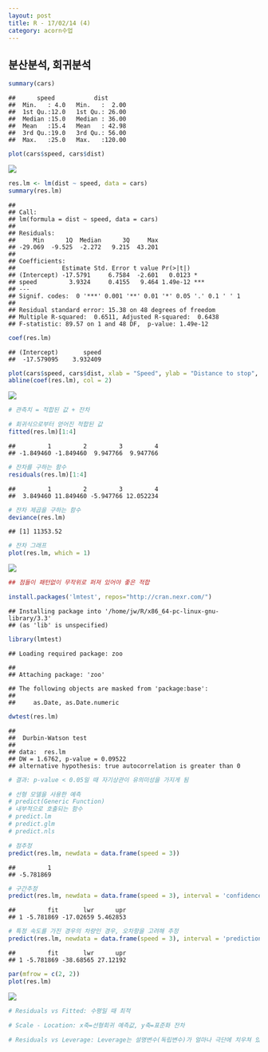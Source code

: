 ```yaml
---
layout: post
title: R - 17/02/14 (4)
category: acorn수업
---
```


## 분산분석, 회귀분석


``` r
summary(cars)
```

    ##      speed           dist       
    ##  Min.   : 4.0   Min.   :  2.00  
    ##  1st Qu.:12.0   1st Qu.: 26.00  
    ##  Median :15.0   Median : 36.00  
    ##  Mean   :15.4   Mean   : 42.98  
    ##  3rd Qu.:19.0   3rd Qu.: 56.00  
    ##  Max.   :25.0   Max.   :120.00

``` r
plot(cars$speed, cars$dist)
```

![](0214tue_R_day7_4_files/figure-markdown_github/unnamed-chunk-1-1.png)

``` r
res.lm <- lm(dist ~ speed, data = cars)
summary(res.lm)
```

    ## 
    ## Call:
    ## lm(formula = dist ~ speed, data = cars)
    ## 
    ## Residuals:
    ##     Min      1Q  Median      3Q     Max 
    ## -29.069  -9.525  -2.272   9.215  43.201 
    ## 
    ## Coefficients:
    ##             Estimate Std. Error t value Pr(>|t|)    
    ## (Intercept) -17.5791     6.7584  -2.601   0.0123 *  
    ## speed         3.9324     0.4155   9.464 1.49e-12 ***
    ## ---
    ## Signif. codes:  0 '***' 0.001 '**' 0.01 '*' 0.05 '.' 0.1 ' ' 1
    ## 
    ## Residual standard error: 15.38 on 48 degrees of freedom
    ## Multiple R-squared:  0.6511, Adjusted R-squared:  0.6438 
    ## F-statistic: 89.57 on 1 and 48 DF,  p-value: 1.49e-12

``` r
coef(res.lm)
```

    ## (Intercept)       speed 
    ##  -17.579095    3.932409

``` r
plot(cars$speed, cars$dist, xlab = "Speed", ylab = "Distance to stop", xlim = c(0, 30), ylim = c(0, 125))
abline(coef(res.lm), col = 2)
```

![](0214tue_R_day7_4_files/figure-markdown_github/unnamed-chunk-2-1.png)

``` r
# 관측치 = 적합된 값 + 잔차

# 회귀식으로부터 얻어진 적합된 값
fitted(res.lm)[1:4]
```

    ##         1         2         3         4 
    ## -1.849460 -1.849460  9.947766  9.947766

``` r
# 잔차를 구하는 함수
residuals(res.lm)[1:4]
```

    ##         1         2         3         4 
    ##  3.849460 11.849460 -5.947766 12.052234

``` r
# 잔차 제곱을 구하는 함수
deviance(res.lm)
```

    ## [1] 11353.52

``` r
# 잔차 그래프
plot(res.lm, which = 1)
```

![](0214tue_R_day7_4_files/figure-markdown_github/unnamed-chunk-3-1.png)

``` r
## 점들이 패턴없이 무작위로 퍼져 있어야 좋은 적합
```

``` r
install.packages('lmtest', repos="http://cran.nexr.com/")
```

    ## Installing package into '/home/jw/R/x86_64-pc-linux-gnu-library/3.3'
    ## (as 'lib' is unspecified)

``` r
library(lmtest)
```

    ## Loading required package: zoo

    ## 
    ## Attaching package: 'zoo'

    ## The following objects are masked from 'package:base':
    ## 
    ##     as.Date, as.Date.numeric

``` r
dwtest(res.lm)
```

    ## 
    ##  Durbin-Watson test
    ## 
    ## data:  res.lm
    ## DW = 1.6762, p-value = 0.09522
    ## alternative hypothesis: true autocorrelation is greater than 0

``` r
# 결과: p-value < 0.05일 때 자기상관이 유의미성을 가지게 됨
```

``` r
# 선형 모델을 사용한 예측
# predict(Generic Function)
# 내부적으로 호출되는 함수
# predict.lm
# predict.glm
# predict.nls

# 점추정
predict(res.lm, newdata = data.frame(speed = 3))
```

    ##         1 
    ## -5.781869

``` r
# 구간추정
predict(res.lm, newdata = data.frame(speed = 3), interval = 'confidence')
```

    ##         fit       lwr      upr
    ## 1 -5.781869 -17.02659 5.462853

``` r
# 특정 속도를 가진 경우의 차량인 경우, 오차항을 고려해 추정
predict(res.lm, newdata = data.frame(speed = 3), interval = 'prediction')
```

    ##         fit       lwr      upr
    ## 1 -5.781869 -38.68565 27.12192

``` r
par(mfrow = c(2, 2))
plot(res.lm)
```

![](0214tue_R_day7_4_files/figure-markdown_github/unnamed-chunk-6-1.png)

``` r
# Residuals vs Fitted: 수평일 때 최적

# Scale - Location: x축=선형회귀 예측값, y축=표준화 잔차

# Residuals vs Leverage: Leverage는 설명변수(독립변수)가 얼마나 극단에 치우쳐 있는가를 보여줌
```
